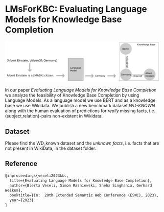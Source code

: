 # LMsForKBC: Evaluating Language Models for Knowledge Base Completion


![alt text](https://github.com/bveseli/LMsForKBC/blob/main/img/LMsForKBC(non_transparent).png)


In our paper *Evaluating Language Models for Knowledge Base Completion* we analyze the feasibility of Knowledge Base Completion by using Language Models. 
As a language model we use BERT and as a knowledge base we use Wikidata. We publish a new benchmark dataset *WD-KNOWN* along with the human evaluation of predictions for *really* missing facts, i.e. (subject,relation)-pairs non-existent in Wikidata. 
 

## Dataset
Please find the WD_known dataset and the *unknown facts*, i.e. facts that are not present in WikiData, in the dataset folder. 
## Reference

```
@inproceedings{veseli2023kbc,
  title={Evaluating Language Models for Knowledge Base Completion},
  author={Blerta Veseli, Simon Razniewski, Sneha Singhania, Gerhard Weikum},
  booktitle={In:  20th Extended Semantic Web Conference (ESWC), 2023},
  year={2023}
}
```
